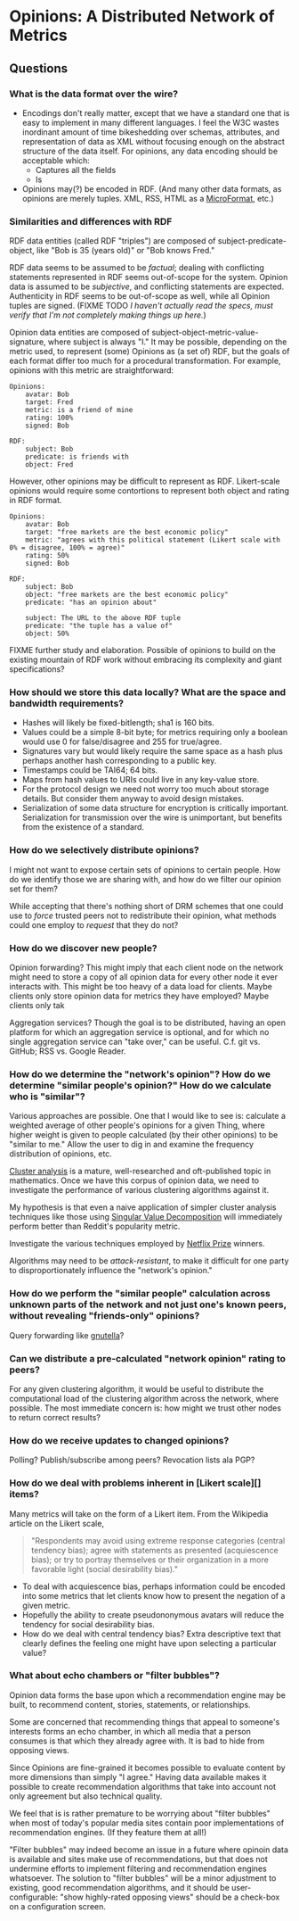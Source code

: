# Opinions: A Distributed Network of Metrics

## Questions

### What is the data format over the wire?

- Encodings don't really matter, except that we have a standard one that is easy to implement in many different languages. I feel the W3C wastes inordinant amount of time bikeshedding over schemas, attributes, and representation of data as XML without focusing enough on the abstract structure of the data itself. For opinions, any data encoding should be acceptable which:
    - Captures all the fields
    - Is 
- Opinions may(?) be encoded in RDF. (And many other data formats, as opinions are merely tuples. XML, RSS, HTML as a [MicroFormat][], etc.)

### Similarities and differences with RDF

RDF data entities (called RDF "triples") are composed of subject-predicate-object, like "Bob is 35 (years old)" or "Bob knows Fred."

RDF data seems to be assumed to be _factual_; dealing with conflicting statements represented in RDF seems out-of-scope for the system. Opinion data is assumed to be _subjective_, and conflicting statements are expected. Authenticity in RDF seems to be out-of-scope as well, while all Opinion tuples are signed. (FIXME TODO _I haven't actually read the specs, must verify that I'm not completely making things up here._)

Opinion data entities are composed of subject-object-metric-value-signature, where subject is always "I." It may be possible, depending on the metric used, to represent (some) Opinions as (a set of) RDF, but the goals of each format differ too much for a procedural transformation. For example, opinions with this metric are straightforward:

    Opinions:
        avatar: Bob
        target: Fred
        metric: is a friend of mine
        rating: 100%
        signed: Bob

    RDF:
        subject: Bob
        predicate: is friends with
        object: Fred

However, other opinions may be difficult to represent as RDF. Likert-scale opinions would require some contortions to represent both object and rating in RDF format.

    Opinions:
        avatar: Bob
        target: "free markets are the best economic policy"
        metric: "agrees with this political statement (Likert scale with 0% = disagree, 100% = agree)"
        rating: 50%
        signed: Bob
        
    RDF:
        subject: Bob
        object: "free markets are the best economic policy"
        predicate: "has an opinion about"

        subject: The URL to the above RDF tuple
        predicate: "the tuple has a value of"
        object: 50%


FIXME further study and elaboration. Possible of opinions to build on the existing mountain of RDF work without embracing its complexity and giant specifications?

### How should we store this data locally? What are the space and bandwidth requirements?

- Hashes will likely be fixed-bitlength; sha1 is 160 bits.
- Values could be a simple 8-bit byte; for metrics requiring only a boolean would use 0 for false/disagree and 255 for true/agree.
- Signatures vary but would likely require the same space as a hash plus perhaps another hash corresponding to a public key.
- Timestamps could be TAI64; 64 bits.
- Maps from hash values to URIs could live in any key-value store.
- For the protocol design we need not worry too much about storage details. But consider them anyway to avoid design mistakes.
- Serialization of some data structure for encryption is critically important. Serialization for transmission over the wire is unimportant, but benefits from the existence of a standard.

### How do we selectively distribute opinions?

I might not want to expose certain sets of opinions to certain people. How do we identify those we are sharing with, and how do we filter our opinion set for them?

While accepting that there's nothing short of DRM schemes that one could use to *force* trusted peers not to redistribute their opinion, what methods could one employ to *request* that they do not?

### How do we discover new people?

Opinion forwarding? This might imply that each client node on the network might need to store a copy of all opinion data for every other node it ever interacts with. This might be too heavy of a data load for clients. Maybe clients only store opinion data for metrics they have employed? Maybe clients only tak

Aggregation services? Though the goal is to be distributed, having an open platform for which an aggregation service is optional, and for which no single aggregation service can "take over," can be useful. C.f. git vs. GitHub; RSS vs. Google Reader.

### How do we determine the "network's opinion"? How do we determine "similar people's opinion?" How do we calculate who is "similar"?

Various approaches are possible. One that I would like to see is: calculate a weighted average of other people's opinions for a given Thing, where higher weight is given to people calculated (by their other opinions) to be "similar to me." Allow the user to dig in and examine the frequency distribution of opinions, etc.

[Cluster analysis][] is a mature, well-researched and oft-published topic in mathematics. Once we have this corpus of opinion data, we need to investigate the performance of various clustering algorithms against it.

My hypothesis is that even a naive application of simpler cluster analysis techniques like those using [Singular Value Decomposition][SVD] will immediately perform better than Reddit's popularity metric.

Investigate the various techniques employed by [Netflix Prize][] winners.

[Netflix Prize]: http://en.wikipedia.org/wiki/Netflix_Prize "Wikipedia: Netflix Prize"

Algorithms may need to be _attack-resistant_, to make it difficult for one party to disproportionately influence the "network's opinion."

### How do we perform the "similar people" calculation across unknown parts of the network and not just one's known peers, without revealing "friends-only" opinions?

Query forwarding like [gnutella][]?

[gnutella]: http://en.wikipedia.org/wiki/Gnutella "Wikipedia: Gnutella"

### Can we distribute a pre-calculated "network opinion" rating to peers?

For any given clustering algorithm, it would be useful to distribute the computational load of the clustering algorithm across the network, where possible. The most immediate concern is: how might we trust other nodes to return correct results?

[Cluster Analysis]: http://en.wikipedia.org/wiki/Cluster_analysis "Wikipedia: Cluster analysis"

[SVD]: http://en.wikipedia.org/wiki/Singular_value_decomposition "Wikipedia: Singular Value Decomposition"

### How do we receive updates to changed opinions?

Polling? Publish/subscribe among peers? Revocation lists ala PGP?

### How do we deal with problems inherent in [Likert scale][] items?

Many metrics will take on the form of a Likert item. From the Wikipedia article on the Likert scale,

> "Respondents may avoid using extreme response categories (central tendency bias); agree with statements as presented (acquiescence bias); or try to portray themselves or their organization in a more favorable light (social desirability bias)."

- To deal with acquiescence bias, perhaps information could be encoded into some metrics that let clients know how to present the negation of a given metric.
- Hopefully the ability to create pseudononymous avatars will reduce the tendency for social desirability bias.
- How do we deal with central tendency bias? Extra descriptive text that clearly defines the feeling one might have upon selecting a particular value?

### What about echo chambers or "filter bubbles"?

Opinion data forms the base upon which a recommendation engine may be built, to recommend content, stories, statements, or relationships.

Some are concerned that recommending things that appeal to someone's interests forms an echo chamber, in which all media that a person consumes is that which they already agree with. It is bad to hide from opposing views.

Since Opinions are fine-grained it becomes possible to evaluate content by more dimensions than simply "I agree." Having data available makes it possible to create recommendation algorithms that take into account not only agreement but also technical quality.

We feel that is is rather premature to be worrying about "filter bubbles" when most of today's popular media sites contain poor implementations of recommendation engines. (If they feature them at all!)

"Filter bubbles" may indeed become an issue in a future where opinoin data is available and sites make use of recommendations, but that does not undermine efforts to implement filtering and recommendation engines whatsoever. The solution to "filter bubbles" will be a minor adjustment to existing, good recommendation algorithms, and it should be user-configurable: "show highly-rated opposing views" should be a check-box on a configuration screen.

[burst]: http://www.technologyreview.com/view/522111/how-to-burst-the-filter-bubble-that-protects-us-from-opposing-views/ "How to Burst the 'Filter Bubble' that Protects Us from Opposing Views"
[Venti]: http://en.wikipedia.org/wiki/Venti

[MicroFormat]: http://en.wikipedia.org/wiki/Microformat "Wikipedia: Microformat"
[Triplestore]: http://en.wikipedia.org/wiki/Triplestore "Wikipedia: Triplestore"

